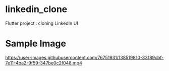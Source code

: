 # linkedin_clone

Flutter project : cloning LinkedIn UI

# Sample Image

https://user-images.githubusercontent.com/76751931/138519810-33189cbf-7e11-4ba2-9f59-347be0c2f048.mp4

